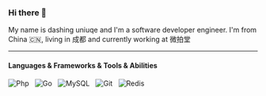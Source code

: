 ### Hi there 👋

My name is dashing uniuqe and I'm a software developer engineer. I'm from China 🇨🇳, living in 成都 and currently working at 微拍堂

<hr>

#### Languages & Frameworks & Tools & Abilities
![Php](https://img.shields.io/badge/-Php-black?logo=php&style=social)&nbsp;&nbsp;
![Go](https://img.shields.io/badge/-Go-black?logo=go&style=social)&nbsp;&nbsp;
![MySQL](https://img.shields.io/badge/-MySQL-black?logo=mysql&style=social)&nbsp;&nbsp;
![Git](https://img.shields.io/badge/-Git-black?logo=git&style=social)&nbsp;&nbsp;
![Redis](https://img.shields.io/badge/-Redis-black?logo=redis&style=social)&nbsp;&nbsp;
